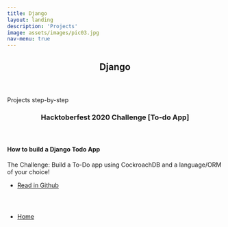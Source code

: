 ```yaml
---
title: Django
layout: landing
description: 'Projects'
image: assets/images/pic03.jpg
nav-menu: true
---
```


<!-- Main -->
<div id="main">

<!-- One -->
<section id="one">
	<div class="inner">
		<header class="major">
			<h2> Django </h2>
		</header>
		<p> Projects step-by-step </p>
	</div>
</section>
<section id="two" class="spotlights">
	<section>
		<div class="content">
			<div class="inner">
				<header class="major">
					<h3> Hacktoberfest 2020 Challenge [To-do App] </h3>
				</header>
				<h4> How to build a Django Todo App </h4>
				<p> The Challenge: Build a To-Do app using CockroachDB and a language/ORM of your choice! </p>
				<ul class="actions">
					<li><a href="https://github.com/caro-oviedo/Django-TODO-App-CockroachDB-Hacktoberfest-Challenge" class="button"> Read in Github</a></li>
				</ul>
			</div>
		</div>
	</section>

<!-- Three -->
<section id="three">
	<div class="inner">
		<header class="major">
			<h2> </h2>
		</header>
		<p></p>
		<ul class="actions">
			<li><a href="https://caro-oviedo.github.io/blog/" class="button next"> Home </a></li>
		</ul>
	</div>
</section>

</div>
